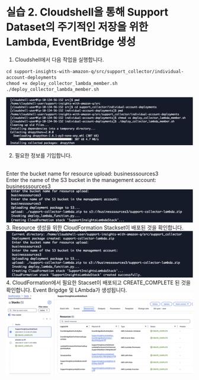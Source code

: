 # 실습 2. Cloudshell을 통해 Support Dataset의 주기적인 저장을 위한 Lambda, EventBridge 생성

1. Cloudshell에서 다음 작업을 실행합니다.
~~~
cd support-insights-with-amazon-q/src/support_collector/individual-account-deployments
chmod +x deploy_collector_lambda_member.sh
./deploy_collector_lambda_member.sh
~~~
<img src="images/10_start.png" width="700">


2. 필요한 정보를 기입합니다.
<br>
Enter the bucket name for resource upload: businesssources3
<br>
Enter the name of the S3 bucket in the management account: businesssources3
<br>

<img src="images/11_Create_Resources.png" width="700">

<br>
3. Resource 생성을 위한 CloudFormation Stackset이 배포된 것을 확인합니다.
<img src="images/13_complete.png" width="700">

<br>
4. CloudFormation에서 필요한 Stacset이 배포되고 CREATE_COMPLETE 된 것을 확인합니다.
 Event Brigdge 및 LAmbda가 생성됩니다.
<img src="images/12_CF_Complete.png" width="700">

